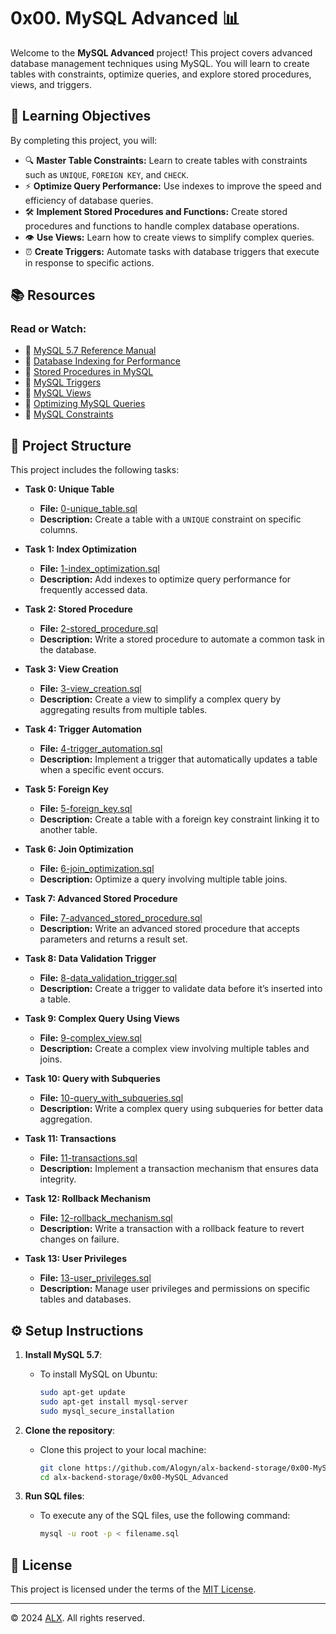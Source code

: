 # 0x00. MySQL Advanced 📊

Welcome to the **MySQL Advanced** project! This project covers advanced database management techniques using MySQL. You will learn to create tables with constraints, optimize queries, and explore stored procedures, views, and triggers.

## 📝 Learning Objectives

By completing this project, you will:

- 🔍 **Master Table Constraints:** Learn to create tables with constraints such as `UNIQUE`, `FOREIGN KEY`, and `CHECK`.
- ⚡ **Optimize Query Performance:** Use indexes to improve the speed and efficiency of database queries.
- 🛠️ **Implement Stored Procedures and Functions:** Create stored procedures and functions to handle complex database operations.
- 👁️ **Use Views:** Learn how to create views to simplify complex queries.
- ⏰ **Create Triggers:** Automate tasks with database triggers that execute in response to specific actions.

## 📚 Resources

### Read or Watch:

- 📘 [MySQL 5.7 Reference Manual](https://dev.mysql.com/doc/refman/5.7/en/)
- 🎥 [Database Indexing for Performance](https://www.youtube.com/watch?v=7vbnyYXy2ow)
- 📄 [Stored Procedures in MySQL](https://www.mysqltutorial.org/mysql-stored-procedure-tutorial.aspx)
- 📄 [MySQL Triggers](https://dev.mysql.com/doc/refman/5.7/en/triggers.html)
- 📘 [MySQL Views](https://www.mysqltutorial.org/mysql-views-tutorial.aspx)
- 🎥 [Optimizing MySQL Queries](https://www.youtube.com/watch?v=FUPaKXLZzD0)
- 📘 [MySQL Constraints](https://www.mysqltutorial.org/mysql-constraints.aspx)

## 📂 Project Structure

This project includes the following tasks:

- **Task 0: Unique Table**  
   - **File:** [0-unique_table.sql](./0-unique_table.sql)  
   - **Description:** Create a table with a `UNIQUE` constraint on specific columns.

- **Task 1: Index Optimization**  
   - **File:** [1-index_optimization.sql](./1-index_optimization.sql)  
   - **Description:** Add indexes to optimize query performance for frequently accessed data.

- **Task 2: Stored Procedure**  
   - **File:** [2-stored_procedure.sql](./2-stored_procedure.sql)  
   - **Description:** Write a stored procedure to automate a common task in the database.

- **Task 3: View Creation**  
   - **File:** [3-view_creation.sql](./3-view_creation.sql)  
   - **Description:** Create a view to simplify a complex query by aggregating results from multiple tables.

- **Task 4: Trigger Automation**  
   - **File:** [4-trigger_automation.sql](./4-trigger_automation.sql)  
   - **Description:** Implement a trigger that automatically updates a table when a specific event occurs.

- **Task 5: Foreign Key**  
   - **File:** [5-foreign_key.sql](./5-foreign_key.sql)  
   - **Description:** Create a table with a foreign key constraint linking it to another table.

- **Task 6: Join Optimization**  
   - **File:** [6-join_optimization.sql](./6-join_optimization.sql)  
   - **Description:** Optimize a query involving multiple table joins.

- **Task 7: Advanced Stored Procedure**  
   - **File:** [7-advanced_stored_procedure.sql](./7-advanced_stored_procedure.sql)  
   - **Description:** Write an advanced stored procedure that accepts parameters and returns a result set.

- **Task 8: Data Validation Trigger**  
   - **File:** [8-data_validation_trigger.sql](./8-data_validation_trigger.sql)  
   - **Description:** Create a trigger to validate data before it’s inserted into a table.

- **Task 9: Complex Query Using Views**  
    - **File:** [9-complex_view.sql](./9-complex_view.sql)  
    - **Description:** Create a complex view involving multiple tables and joins.

- **Task 10: Query with Subqueries**  
    - **File:** [10-query_with_subqueries.sql](./10-query_with_subqueries.sql)  
    - **Description:** Write a complex query using subqueries for better data aggregation.

- **Task 11: Transactions**  
    - **File:** [11-transactions.sql](./11-transactions.sql)  
    - **Description:** Implement a transaction mechanism that ensures data integrity.

- **Task 12: Rollback Mechanism**  
    - **File:** [12-rollback_mechanism.sql](./12-rollback_mechanism.sql)  
    - **Description:** Write a transaction with a rollback feature to revert changes on failure.

- **Task 13: User Privileges**  
    - **File:** [13-user_privileges.sql](./13-user_privileges.sql)  
    - **Description:** Manage user privileges and permissions on specific tables and databases.

## ⚙️ Setup Instructions

1. **Install MySQL 5.7**:
   - To install MySQL on Ubuntu:
     ```bash
     sudo apt-get update
     sudo apt-get install mysql-server
     sudo mysql_secure_installation
     ```

2. **Clone the repository**:
   - Clone this project to your local machine:
     ```bash
     git clone https://github.com/Alogyn/alx-backend-storage/0x00-MySQL_Advanced
     cd alx-backend-storage/0x00-MySQL_Advanced
     ```

3. **Run SQL files**:
   - To execute any of the SQL files, use the following command:
     ```bash
     mysql -u root -p < filename.sql
     ```

## 📜 License

This project is licensed under the terms of the [MIT License](https://opensource.org/licenses/MIT).

---

© 2024 [ALX](https://www.alxafrica.com/). All rights reserved.
